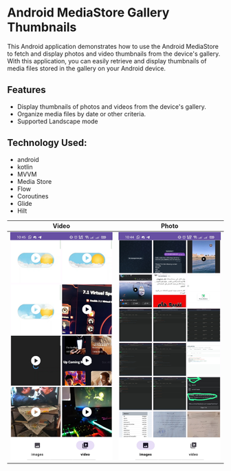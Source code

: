 # Android MediaStore Gallery Thumbnails

This Android application demonstrates how to use the Android MediaStore to fetch and display photos and video thumbnails from the device's gallery. With this application, you can easily retrieve and display thumbnails of media files stored in the gallery on your Android device.

## Features

- Display thumbnails of photos and videos from the device's gallery.
- Organize media files by date or other criteria.
- Supported Landscape mode

## Technology Used:
- android
- kotlin
- MVVM
- Media Store
- Flow
- Coroutines
- Glide
- Hilt

|  Video |  Photo |
| --- | --- |
| ![video](1.jpg) | ![photo](2.jpg) |
